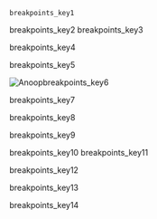 ```ngMeta
breakpoints_key1
```

breakpoints_key2
breakpoints_key3



breakpoints_key4



breakpoints_key5


![Anoop](assets/000001.jpg)breakpoints_key6


breakpoints_key7


breakpoints_key8


breakpoints_key9


breakpoints_key10
breakpoints_key11


breakpoints_key12


breakpoints_key13


breakpoints_key14
